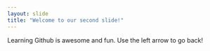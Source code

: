 ```yaml
---
layout: slide
title: "Welcome to our second slide!"
---
```

Learning Github is awesome and fun.
Use the left arrow to go back!
